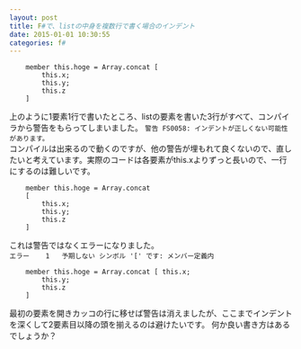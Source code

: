 ```yaml
---
layout: post
title: F#で、listの中身を複数行で書く場合のインデント
date: 2015-01-01 10:30:55
categories: f#
---
```

<pre><code>    member this.hoge = Array.concat [
        this.x;
        this.y;
        this.z
    ]
</code></pre>

<p>上のように1要素1行で書いたところ、listの要素を書いた3行がすべて、コンパイラから警告をもらってしまいました。
<code>警告 FS0058: インデントが正しくない可能性があります。</code><br>
コンパイルは出来るので動くのですが、他の警告が埋もれて良くないので、直したいと考えています。実際のコードは各要素がthis.xよりずっと長いので、一行にするのは難しいです。</p>

<pre><code>    member this.hoge = Array.concat
    [
        this.x;
        this.y;
        this.z
    ]
</code></pre>

<p>これは警告ではなくエラーになりました。<br>
<code>エラー    1   予期しない シンボル '[' です: メンバー定義内</code></p>

<pre><code>    member this.hoge = Array.concat [ this.x;
        this.y;
        this.z
    ]
</code></pre>

<p>最初の要素を開きカッコの行に移せば警告は消えましたが、ここまでインデントを深くして2要素目以降の頭を揃えるのは避けたいです。
何か良い書き方はあるでしょうか？</p>
